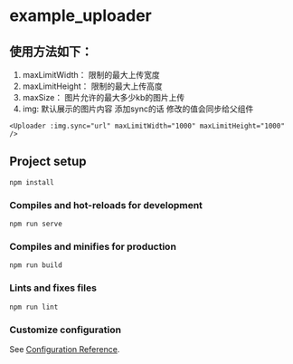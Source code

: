 # example_uploader

## 使用方法如下：
1. maxLimitWidth： 限制的最大上传宽度 
2. maxLimitHeight： 限制的最大上传高度 
3. maxSize： 图片允许的最大多少kb的图片上传 
4. img: 默认展示的图片内容 添加sync的话 修改的值会同步给父组件 

```
<Uploader :img.sync="url" maxLimitWidth="1000" maxLimitHeight="1000" />
```

## Project setup
```
npm install
```

### Compiles and hot-reloads for development
```
npm run serve
```

### Compiles and minifies for production
```
npm run build
```

### Lints and fixes files
```
npm run lint
```

### Customize configuration
See [Configuration Reference](https://cli.vuejs.org/config/).
